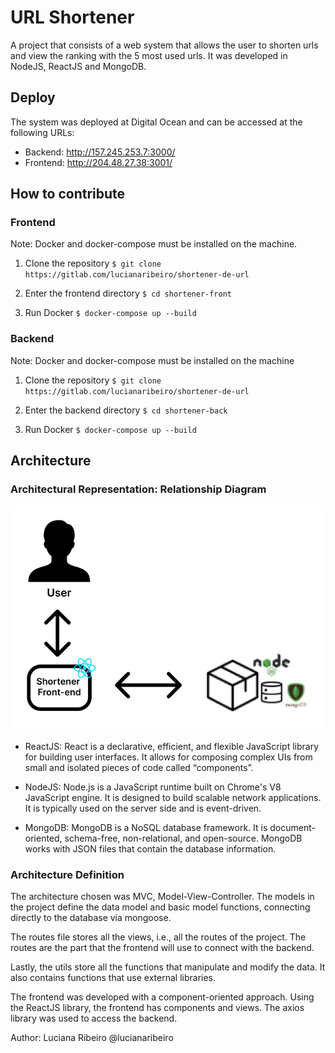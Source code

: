 # URL Shortener

A project that consists of a web system that allows the user to shorten urls and view the ranking with the 5 most used urls.
It was developed in NodeJS, ReactJS and MongoDB.

## Deploy

The system was deployed at Digital Ocean and can be accessed at the following URLs:

- Backend: http://157.245.253.7:3000/
- Frontend: http://204.48.27.38:3001/

## How to contribute

### Frontend

Note: Docker and docker-compose must be installed on the machine.

1. Clone the repository
   `$ git clone https://gitlab.com/lucianaribeiro/shortener-de-url `

2. Enter the frontend directory
   `$ cd shortener-front`

3. Run Docker
   `$ docker-compose up --build `

### Backend

Note: Docker and docker-compose must be installed on the machine

1. Clone the repository
   `$ git clone https://gitlab.com/lucianaribeiro/shortener-de-url `

2. Enter the backend directory
   `$ cd shortener-back`

3. Run Docker
   `$ docker-compose up --build `

## Architecture

### Architectural Representation: Relationship Diagram

![diagram](Relationship-diagram.png)

- ReactJS: React is a declarative, efficient, and flexible JavaScript library for building user interfaces. It allows for composing complex UIs from small and isolated pieces of code called “components”.

- NodeJS: Node.js is a JavaScript runtime built on Chrome's V8 JavaScript engine. It is designed to build scalable network applications. It is typically used on the server side and is event-driven.

- MongoDB: MongoDB is a NoSQL database framework. It is document-oriented, schema-free, non-relational, and open-source. MongoDB works with JSON files that contain the database information.

### Architecture Definition

The architecture chosen was MVC, Model-View-Controller. The models in the project define the data model and basic model functions, connecting directly to the database via mongoose.

The routes file stores all the views, i.e., all the routes of the project. The routes are the part that the frontend will use to connect with the backend.

Lastly, the utils store all the functions that manipulate and modify the data. It also contains functions that use external libraries.

The frontend was developed with a component-oriented approach. Using the ReactJS library, the frontend has components and views. The axios library was used to access the backend.

Author: Luciana Ribeiro @lucianaribeiro
